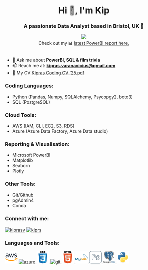 <h1 align="center">Hi 👋, I'm Kip</h1>
<h3 align="center">A passionate Data Analyst based in Bristol, UK 📍</h3>
<div style="text-align: center"><img src="[Data-Analytics-Power-BI-Report/images/product_detail.gif](https://github.com/kiprenzo/Data-Analytics-Power-BI-Report/blob/main/images/product_detail.gif?raw=true)" width=60%></img></div>
<div align="center">Check out my 📊 <a href=https://github.com/kiprenzo/Data-Analytics-Power-BI-Report>latest PowerBI report here.</a></div>
<br>

- 💬 Ask me about **PowerBI, SQL & film trivia**
- 📫 Reach me at: **kipras.varanavicius@gmail.com**
- 📄 My CV [Kipras Coding CV '25.pdf](here)

### Coding Languages:
- Python (Pandas, Numpy, SQLAlchemy, Psycopgy2, boto3)
- SQL (PostgreSQL)
### Cloud Tools:
- AWS (IAM, CLI, EC2, S3, RDS)
- Azure (Azure Data Factory, Azure Data studio)
### Reporting & Visualisation:
- Microsoft PowerBI
- Matplotlib
- Seaborn
- Plotly
### Other Tools:
- Git/Github
- pgAdmin4
- Conda

<h3 align="left">Connect with me:</h3>
<p align="left">
<a href="https://linkedin.com/in/kiprasv" target="blank"><img align="center" src="https://raw.githubusercontent.com/rahuldkjain/github-profile-readme-generator/master/src/images/icons/Social/linked-in-alt.svg" alt="kiprasv" height="30" width="40" /></a>
<a href="https://instagram.com/kiprs" target="blank"><img align="center" src="https://raw.githubusercontent.com/rahuldkjain/github-profile-readme-generator/master/src/images/icons/Social/instagram.svg" alt="kiprs" height="30" width="40" /></a>
</p>

<h3 align="left">Languages and Tools:</h3>
<p align="left"> <a href="https://aws.amazon.com" target="_blank" rel="noreferrer"> <img src="https://raw.githubusercontent.com/devicons/devicon/master/icons/amazonwebservices/amazonwebservices-original-wordmark.svg" alt="aws" width="40" height="40"/> </a> <a href="https://azure.microsoft.com/en-in/" target="_blank" rel="noreferrer"> <img src="https://www.vectorlogo.zone/logos/microsoft_azure/microsoft_azure-icon.svg" alt="azure" width="40" height="40"/> </a> <a href="https://www.w3schools.com/css/" target="_blank" rel="noreferrer"> <img src="https://raw.githubusercontent.com/devicons/devicon/master/icons/css3/css3-original-wordmark.svg" alt="css3" width="40" height="40"/> </a> <a href="https://git-scm.com/" target="_blank" rel="noreferrer"> <img src="https://www.vectorlogo.zone/logos/git-scm/git-scm-icon.svg" alt="git" width="40" height="40"/> </a> <a href="https://www.w3.org/html/" target="_blank" rel="noreferrer"> <img src="https://raw.githubusercontent.com/devicons/devicon/master/icons/html5/html5-original-wordmark.svg" alt="html5" width="40" height="40"/> </a> <a href="https://www.mysql.com/" target="_blank" rel="noreferrer"> <img src="https://raw.githubusercontent.com/devicons/devicon/master/icons/mysql/mysql-original-wordmark.svg" alt="mysql" width="40" height="40"/> </a> <a href="https://www.photoshop.com/en" target="_blank" rel="noreferrer"> <img src="https://raw.githubusercontent.com/devicons/devicon/master/icons/photoshop/photoshop-line.svg" alt="photoshop" width="40" height="40"/> </a> <a href="https://www.postgresql.org" target="_blank" rel="noreferrer"> <img src="https://raw.githubusercontent.com/devicons/devicon/master/icons/postgresql/postgresql-original-wordmark.svg" alt="postgresql" width="40" height="40"/> </a> <a href="https://www.python.org" target="_blank" rel="noreferrer"> <img src="https://raw.githubusercontent.com/devicons/devicon/master/icons/python/python-original.svg" alt="python" width="40" height="40"/> </a> </p>
